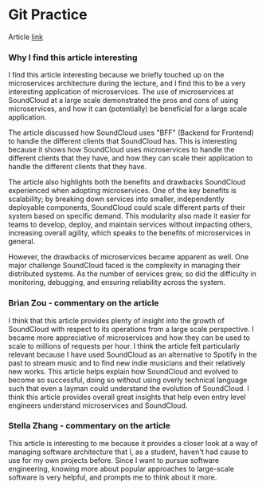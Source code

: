 # Git Practice

Article [link](https://blog.bytebytego.com/p/millions-of-requests-per-hour-soundclouds?publication_id=817132&post_id=148395588&isFreemail=true&r=25b1pg&triedRedirect=true)

### Why I find this article interesting
I find this article interesting because we briefly touched up on the microservices architecture during the lecture, and I find this to be a very interesting application of microservices. The use of microservices at SoundCloud at a large scale demonstrated the pros and cons of using microservices, and how it can (potentially) be beneficial for a large scale application.

The article discussed how SoundCloud uses "BFF" (Backend for Frontend) to handle the different clients that SoundCloud has. This is interesting because it shows how SoundCloud uses microservices to handle the different clients that they have, and how they can scale their application to handle the different clients that they have.

The article also highlights both the benefits and drawbacks SoundCloud experienced when adopting microservices. One of the key benefits is scalability; by breaking down services into smaller, independently deployable components, SoundCloud could scale different parts of their system based on specific demand. This modularity also made it easier for teams to develop, deploy, and maintain services without impacting others, increasing overall agility, which speaks to the benefits of microservices in general.

However, the drawbacks of microservices became apparent as well. One major challenge SoundCloud faced is the complexity in managing their distributed systems. As the number of services grew, so did the difficulty in monitoring, debugging, and ensuring reliability across the system.

### Brian Zou - commentary on the article
I think that this article provides plenty of insight into the growth of SoundCloud with respect to its operations from a large scale perspective.
I became more appreciative of microservices and how they can be used to scale to millions of requests per hour. I think the article felt particularly
relevant because I have used SoundCloud as an alternative to Spotify in the past to stream music and to find new indie musicians and their relatively new works.
This article helps explain how SoundCloud and evolved to become so successful, doing so without using overly technical language
such that even a layman could understand the evolution of SoundCloud.
I think this article provides overall great insights that help even entry level engineers understand microservices and SoundCloud.

### Stella Zhang - commentary on the article
This article is interesting to me because it provides a closer look at a way of managing software architecture that I, as a student, haven't had cause to use for my own projects before. Since I want to pursue software engineering, knowing more about popular approaches to large-scale software is very helpful, and prompts me to think about it more.